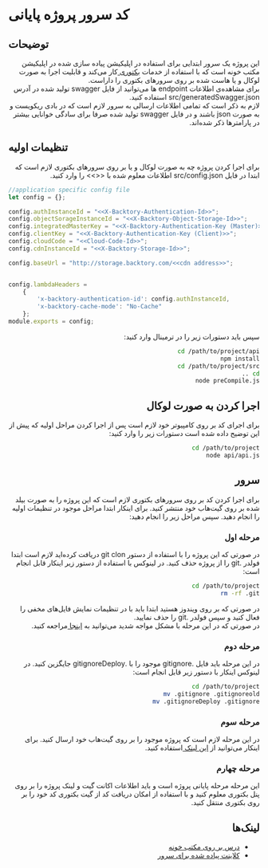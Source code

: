 # کد سرور پروژه پایانی 

## توضیحات
<div dir="rtl">
این پروژه یک سرور ابتدایی برای استفاده در اپلیکیشن پیاده سازی شده در اپلیکیشن مکتب خونه است که با استفاده از خدمات
<a href="https://www.backtory.com/">
بکتوری
</a>
کار می‌کند و قابلیت اجرا به صورت لوکال و یا هاست شده بر روی سرورهای بکتوری را داراست.
</div>
<div dir="rtl">
برای مشاهده‌ی اطلاعات endpoint ها می‌توانید از فایل swagger تولید شده در آدرس src/generatedSwagger.json استفاده کنید.
 <br>
 لازم به ذکر است که تمامی اطلاعات ارسالی به سرور لازم است که در بادی ریکویست و به صورت json باشند و در فایل swagger تولید شده صرفا برای سادگی خوانایی بیشتر در پارامترها ذکر شده‌اند.
</div>

## تنظیمات اولیه
<div dir="rtl">
برای اجرا کردن پروژه چه به صورت لوکال و یا بر روی سرورهای بکتوری لازم است که ابتدا در فایل src/config.json اطلاعات معلوم شده با <<>> را وارد کنید.
</div>

```javascript
//application specific config file
let config = {};

config.authInstanceId = "<<X-Backtory-Authentication-Id>>";
config.objectSorageInstanceId = "<<X-Backtory-Object-Storage-Id>>";
config.integratedMasterKey = "<<X-Backtory-Authentication-Key (Master)>>";
config.clientKey = "<<X-Backtory-Authentication-Key (Client)>>";
config.cloudCode = "<<Cloud-Code-Id>>";
config.cdnInstanceId = "<<X-Backtory-Storage-Id>>";

config.baseUrl = "http://storage.backtory.com/<<cdn address>>";


config.lambdaHeaders =
    {
        'x-backtory-authentication-id': config.authInstanceId,
        'x-backtory-cache-mode': "No-Cache"
    };
module.exports = config;
```

<div dir="rtl">
سپس باید دستورات زیر را در ترمینال وارد کنید:
<div>

```bash
cd /path/to/project/api
npm install
cd /path/to/project/src
cd ..
node preCompile.js
```

## اجرا کردن به صورت لوکال
<div dir="rtl">
برای اجرای کد بر روی کامپیوتر خود لازم است پس از اجرا کردن مراحل اولیه که پیش از این توضیح داده شده است دستورات زیر را وارد کنید:
</div>

```bash
cd /path/to/project
node api/api.js
```

## سرور
<div dir="rtl">
برای اجرا کردن کد بر روی سرورهای بکتوری لازم است که این پروژه را به صورت بیلد شده بر روی گیت‌هاب خود منتشر کنید. برای اینکار ابتدا مراحل موجود در تنظیمات اولیه را انجام دهید.
سپس مراحل زیر را انجام دهید:
</div>

### مرحله اول
<div dir="rtl">
در صورتی که این پروژه را با استفاده از دستور git clon دریافت کرده‌اید لازم است ابتدا فولدر .git را از پروژه حذف کنید. در لینوکس با استفاده از دستور زیر اینکار قابل انجام است:
</div>

```bash
cd /path/to/project
rm -rf .git
```

<div dir="rtl">
در صورتی که بر روی ویندوز هستید ابتدا باید با در تنظیمات نمایش فایل‌های مخفی را فعال کنید و سپس فولدر .git را حذف نمایید.
</div>
<div dir="rtl">
در صورتی که در این مرحله با مشکل مواجه شدید می‌توانید به
<a href="http://stackoverflow.com/questions/4754152/git-how-to-remove-git-tracking-from-a-project">
اینجا
</a>
مراجعه کنید.
</div>

### مرحله دوم
<div dir="rtl">
در این مرحله باید فایل .gitignore موجود را با .gitignoreDeploy جایگزین کنید. در لینوکس اینکار با دستور زیر قابل انجام است:
</div>

```bash
cd /path/to/project
mv .gitignore .gitignoreold
mv .gitignoreDeploy .gitignore
```

### مرحله سوم
<div dir="rtl">
در این مرحله لازم است که پروژه موجود را بر روی گیت‌هاب خود ارسال کنید. برای اینکار می‌توانید از
<a href="https://help.github.com/articles/adding-an-existing-project-to-github-using-the-command-line/">
این لینک
</a>
استفاده کنید.
</div>

### مرحله چهارم
<div dir="rtl">
این مرحله مرحله پایانی پروژه است و باید اطلاعات اکانت گیت و لینک پروژه را بر روی پنل بکتوری معلوم کنید و با استفاده از امکان دریافت کد از گیت بکتوری کد خود را بر روی بکتوری منتقل کنید.
</div>


## لینک‌ها

* [درس بر روی مکتب خونه](https://plus.maktabkhooneh.org/course/2/chapters/#info)
* [کلاینت پیاده شده برای سرور](https://github.com/hphamid/maktabkhoone-instagram)

